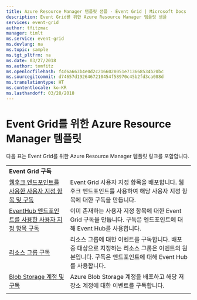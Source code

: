 ```yaml
---
title: Azure Resource Manager 템플릿 샘플 - Event Grid | Microsoft Docs
description: Event Grid를 위한 Azure Resource Manager 템플릿 샘플
services: event-grid
author: tfitzmac
manager: timlt
ms.service: event-grid
ms.devlang: na
ms.topic: sample
ms.tgt_pltfrm: na
ms.date: 03/27/2018
ms.author: tomfitz
ms.openlocfilehash: f4d6a663b4e0d2c2166028051e713668534b20bc
ms.sourcegitcommit: d74657d1926467210454f58970c45b2fd3ca088d
ms.translationtype: HT
ms.contentlocale: ko-KR
ms.lasthandoff: 03/28/2018
---
```

# <a name="azure-resource-manager-templates-for-event-grid"></a>Event Grid를 위한 Azure Resource Manager 템플릿

다음 표는 Event Grid를 위한 Azure Resource Manager 템플릿 링크를 포함합니다.

| | |
|-|-|
|**Event Grid 구독**||
| [웹후크 엔드포인트를 사용한 사용자 지정 항목 및 구독](https://github.com/Azure/azure-quickstart-templates/tree/master/101-event-grid)| Event Grid 사용자 지정 항목을 배포합니다. 웹후크 엔드포인트를 사용하여 해당 사용자 지정 항목에 대한 구독을 만듭니다. |
| [EventHub 엔드포인트를 사용한 사용자 지정 항목 구독](https://github.com/Azure/azure-docs-json-samples/blob/master/event-grid/subscribeCustomTopicToEventHub.json)| 이미 존재하는 사용자 지정 항목에 대한 Event Grid 구독을 만듭니다. 구독은 엔드포인트에 대해 Event Hub를 사용합니다. |
| [리소스 그룹 구독](https://github.com/Azure/azure-docs-json-samples/blob/master/event-grid/subscribeResourceGroupToWebHook.json)| 리소스 그룹에 대한 이벤트를 구독합니다. 배포 중 대상으로 지정하는 리소스 그룹은 이벤트의 원본입니다. 구독은 엔드포인트에 대해 Event Hub를 사용합니다. |
| [Blob Storage 계정 및 구독](https://github.com/Azure/azure-docs-json-samples/blob/master/event-grid/createBlobAndSubscribe.json)| Azure Blob Storage 계정을 배포하고 해당 저장소 계정에 대한 이벤트를 구독합니다. |
| | |
